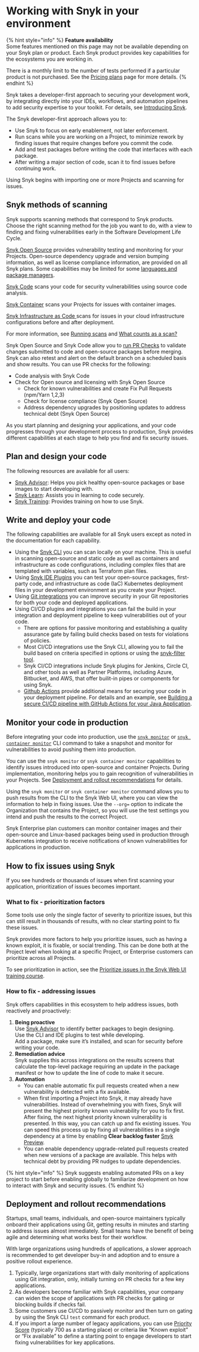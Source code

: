 # Working with Snyk in your environment

{% hint style="info" %}
**Feature availability**\
Some features mentioned on this page may not be available depending on your Snyk plan or product. Each Snyk product provides key capabilities for the ecosystems you are working in.&#x20;

There is a monthly limit to the number of tests performed if a particular product is not purchased. See the [Pricing plans](https://snyk.io/plans) page for more details.
{% endhint %}

Snyk takes a developer-first approach to securing your development work, by integrating directly into your IDEs, workflows, and automation pipelines to add security expertise to your toolkit. For details, see [Introducing Snyk](../../getting-started/introducing-snyk.md).

The Snyk developer-first approach allows you to:

* Use Snyk to focus on early enablement, not later enforcement.&#x20;
* Run scans while you are working on a Project, to minimize rework by finding issues that require changes before you commit the code.
* Add and test packages before writing the code that interfaces with each package.
* &#x20;After writing a major section of code, scan it to find issues before continuing work.

Using Snyk begins with importing one or more Projects and scanning for issues.

## Snyk methods of scanning

Snyk supports scanning methods that correspond to Snyk products. Choose the right scanning method for the job you want to do, with a view to finding and fixing vulnerabilities early in the Software Development Life Cycle.

[Snyk Open Source](../snyk-open-source/) provides vulnerability testing and monitoring for your Projects. Open-source dependency upgrade and version bumping information, as well as license compliance information, are provided on all Snyk plans. Some capabilities may be limited for some [languages and package managers](../supported-languages-and-frameworks/).

[Snyk Code](../snyk-code/) scans your code for security vulnerabilities using source code analysis.

[Snyk Container](../snyk-container/) scans your Projects for issues with container images.

[Snyk Infrastructure as Code ](../scan-infrastructure/)scans for issues in your cloud infrastructure configurations before and after deployment.

For more information, see [Running scans](running-scans.md) and [What counts as a scan?](what-counts-as-a-test.md)

Snyk Open Source and Snyk Code allow you to [run PR Checks](../run-pr-checks/) to validate changes submitted to code and open-source packages before merging. Snyk can also retest and alert on the default branch on a scheduled basis and show results. You can use PR checks for the following:

* Code analysis with Snyk Code
* Check for Open source and licensing with Snyk Open Source
  * Check for known vulnerabilities and create Fix Pull Requests (npm/Yarn 1,2,3)
  * Check for license compliance (Snyk Open Source)
  * Address dependency upgrades by positioning updates to address technical debt (Snyk Open Source)

As you start planning and designing your applications, and your code progresses through your development process to production, Snyk provides different capabilities at each stage to help you find and fix security issues.&#x20;

## Plan and design your code

The following resources are available for all users:

* [Snyk Advisor](https://snyk.io/advisor): Helps you pick healthy open-source packages or base images to start developing with.
* [Snyk Learn](https://learn.snyk.io/): Assists you in learning to code securely.
* [Snyk Training](https://training.snyk.io/): Provides training on how to use Snyk.

## Write and deploy your code

The following capabilities are available for all Snyk users except as noted in the documentation for each capability.

* Using the [Snyk CLI](../../snyk-cli/) you can scan locally on your machine. This is useful in scanning open-source and static code as well as containers and infrastructure as code configurations, including complex files that are templated with variables, such as Terraform plan files.
* Using [Snyk IDE Plugins](../../integrations/ide-tools/) you can test your open-source packages, first-party code, and infrastructure as code (IaC) Kubernetes deployment files in your development environment as you create your Project.
* Using [Git integrations](../../integrations/git-repository-scm-integrations/) you can improve security in your Git repositories for both your code and deployed applications.
* Using CI/CD plugins and integrations you can fail the build in your integration and deployment pipeline to keep vulnerabilities out of your code.
  * There are options for passive monitoring and establishing a quality assurance gate by failing build checks based on tests for violations of policies.
  * Most CI/CD integrations use the Snyk CLI, allowing you to fail the build based on criteria specified in options or using the [snyk-filter tool](../../snyk-cli/scan-and-maintain-projects-using-the-cli/cli-tools/snyk-filter.md).
  * Snyk CI/CD integrations include Snyk plugins for Jenkins, Circle CI, and other tools as well as Partner Platforms, including Azure, Bitbucket, and AWS, that offer builit-in pipes or components for using Snyk.
  * [Github Actions](../../integrations/ci-cd-integrations/github-actions-integration/) provide additional means for securing your code in your deployment pipeline. For details and an example, see [Building a secure CI/CD pipeline with GitHub Actions for your Java Application](https://snyk.io/blog/building-a-secure-pipeline-with-github-actions/).

## Monitor your code in production

Before integrating your code into production, use the [`snyk monitor`](../../snyk-cli/commands/monitor.md) or [`snyk container monitor`](../../snyk-cli/commands/container-monitor.md) CLI command to take a snapshot and monitor for vulnerabilities to avoid pushing them into production.

You can use the `snyk monitor` or `snyk container monitor` capabilities to identify issues introduced into open-source and container Projects. During implementation, monitoring helps you to gain recognition of vulnerabilities in your Projects. See [Deployment and rollout recommendations](./#deployment-and-rollout-recommendations) for details.

Using the `snyk monitor` or `snyk container monitor` command allows you to push results from the CLI to the Snyk Web UI, where you can view the information to help in fixing issues. Use the  `--org=` option to indicate the Organization that contains the Project, so you will use the test settings you intend and push the results to the correct Project.

Snyk Enterprise plan customers can monitor container images and their open-source and Linux-based packages being used in production through Kubernetes integration to receive notifications of known vulnerabilities for applications in production.

## How to fix issues using Snyk

If you see hundreds or thousands of issues when first scanning your application, prioritization of issues becomes important.

### What to fix - prioritization factors

Some tools use only the single factor of severity to prioritize issues, but this can still result in thousands of results, with no clear starting point to fix these issues.

Snyk provides more factors to help you prioritize issues, such as having a known exploit, it is fixable, or social trending. This can be done both at the Project level when looking at a specific Project, or Enterprise customers can prioritize across all Projects.

To see prioritization in action, see the [Prioritize issues in the Snyk Web UI training course](https://training.snyk.io/learn/video/prioritize-ui).

### How to fix - addressing issues

Snyk offers capabilities in this ecosystem to help address issues, both reactively and proactively:

1. **Being proactive**\
   Use [Snyk Advisor](https://snyk.io/advisor) to identify better packages to begin designing.\
   Use the CLI and IDE plugins to test while developing.\
   Add a package, make sure it’s installed, and scan for security before writing your code.
2. **Remediation advice**\
   Snyk supplies this across integrations on the results screens that calculate the top-level package requiring an update in the package manifest or how to update the line of code to make it secure.
3. **Automation**
   * You can enable automatic fix pull requests created when a new vulnerability is detected with a fix available.
   * When first importing a Project into Snyk, it may already have vulnerabilities. Instead of overwhelming you with fixes, Snyk will present the highest priority known vulnerability for you to fix first. After fixing, the next highest priority known vulnerability is presented. In this way, you can catch up and fix existing issues. You can speed this process up by fixing all vulnerabilities in a single dependency at a time by enabling **Clear backlog faster** [Snyk Preview](../../snyk-admin/manage-settings/snyk-preview.md).
   * You can enable dependency upgrade-related pull requests created when new versions of a package are available. This helps with technical debt by providing PR nudges to update dependencies.

{% hint style="info" %}
Snyk suggests enabling automated PRs on a key project to start before enabling globally to familiarize development on how to interact with Snyk and security issues.
{% endhint %}

## Deployment and rollout recommendations

Startups, small teams, individuals, and open-source maintainers typically onboard their applications using Git, getting results in minutes and starting to address issues almost immediately. Small teams have the benefit of being agile and determining what works best for their workflow.

With large organizations using hundreds of applications, a slower approach is recommended to get developer buy-in and adoption and to ensure a positive rollout experience.

1. Typically, large organizations start with daily monitoring of applications using Git integration, only, initially turning on PR checks for a few key applications.
2. As developers become familiar with Snyk capabilities, your company can widen the scope of applications with PR checks for gating or blocking builds if checks fail.
3. Some customers use CI/CD to passively monitor and then turn on gating by using the Snyk CLI `test` command for each product.
4. If you import a large number of legacy applications, you can use [Priority Score](../../manage-issues/priorities-for-fixing-issues/priority-score.md) (typically 700 as a starting place) or criteria like “Known exploit” or “Fix available” to define a starting point to engage developers to start fixing vulnerabilities for key applications.
